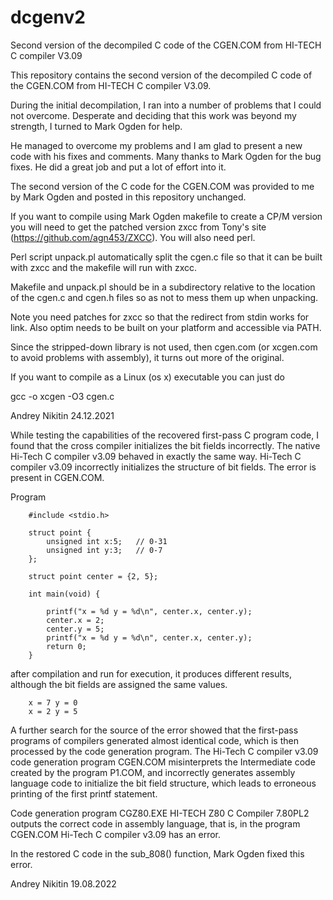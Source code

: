 # dcgenv2
Second version of the decompiled C code of the CGEN.COM from HI-TECH C compiler V3.09

This repository contains the second version of the decompiled C code of the CGEN.COM from HI-TECH C compiler V3.09.

During the initial decompilation, I ran into a number of problems that I could not overcome. Desperate and deciding that this work was beyond my strength, I turned to Mark Ogden for help.

He managed to overcome my problems and I am glad to present a new code with his fixes and comments. Many thanks to Mark Ogden for the bug fixes. He did a great job and put a lot of effort into it.

The second version of the C code for the CGEN.COM was provided to me by Mark Ogden and posted in this repository unchanged.

If you want to compile using Mark Ogden makefile to create a CP/M version you will need to get the patched version zxcc from Tony's site (https://github.com/agn453/ZXCC).  You will also need perl.

Perl script unpack.pl automatically split the cgen.c file so that it can be built with zxcc and the makefile will run with zxcc.

Makefile and unpack.pl should be in a subdirectory relative to the location of the cgen.c and cgen.h files so as not to mess them up when unpacking. 

Note you need patches for zxcc so that the redirect from stdin works for link. Also optim needs to be built on your platform and accessible via PATH.

Since the stripped-down library is not used, then cgen.com (or xcgen.com to avoid problems with assembly), it turns out more of the original.

If you want to compile as a Linux (os x) executable you can just do 

gcc -o xcgen -O3 cgen.c 

Andrey Nikitin   24.12.2021


While testing the capabilities of the recovered first-pass C program code, I found that the cross compiler initializes the bit fields incorrectly. The native Hi-Tech C compiler v3.09 behaved in exactly the same way. Hi-Tech C compiler v3.09 incorrectly initializes the structure of bit fields. The error is present in CGEN.COM.

Program
 
        #include <stdio.h>
 
        struct point {
            unsigned int x:5;   // 0-31
            unsigned int y:3;   // 0-7
        };
 
        struct point center = {2, 5};
 
        int main(void) {
 
            printf("x = %d y = %d\n", center.x, center.y);
            center.x = 2;
            center.y = 5;
            printf("x = %d y = %d\n", center.x, center.y);
            return 0;
        }
 
after compilation and run for execution, it produces different results, although the bit fields are assigned the same values.
 
        x = 7 y = 0
        x = 2 y = 5

A further search for the source of the error showed that the first-pass programs of compilers generated almost identical code, which is then processed by the code generation program. The Hi-Tech C compiler v3.09 code generation program CGEN.COM misinterprets the Intermediate code created by the program P1.COM, and incorrectly generates assembly language code to initialize the bit field structure, which leads to erroneous printing of the first printf statement.

Code generation program CGZ80.EXE HI-TECH Z80 C Compiler 7.80PL2 outputs the correct code in assembly language, that is, in the program CGEN.COM Hi-Tech C compiler v3.09 has an error.

In the restored C code in the sub_808() function, Mark Ogden fixed this error.

Andrey Nikitin   19.08.2022
